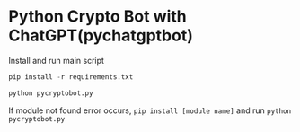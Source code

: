# Python Crypto Bot with ChatGPT(pychatgptbot)

Install and run main script  

```py
pip install -r requirements.txt

python pycryptobot.py

```
If module not found error occurs, `pip install [module name]` and run `python pycryptobot.py`
